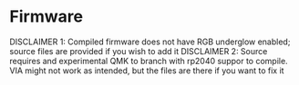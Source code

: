 # Firmware
DISCLAIMER 1: Compiled firmware does not have RGB underglow enabled; source files are provided if you wish to add it
DISCLAIMER 2: Source requires and experimental QMK to branch with rp2040 suppor to compile. VIA might not work as intended, but the files are there if you want to fix it